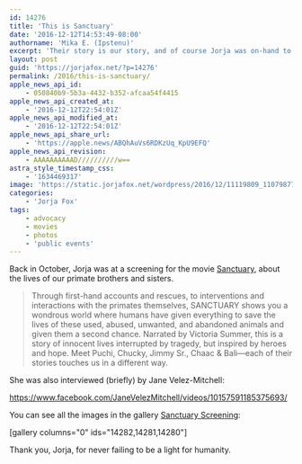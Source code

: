 ```yaml
---
id: 14276
title: 'This is Sanctuary'
date: '2016-12-12T14:53:49-08:00'
authorname: 'Mika E. (Ipstenu)'
excerpt: 'Their story is our story, and of course Jorja was on-hand to help bring more awareness to animal cruelty in the world.'
layout: post
guid: 'https://jorjafox.net/?p=14276'
permalink: /2016/this-is-sanctuary/
apple_news_api_id:
    - 050840b9-5b3a-4432-b352-afcaa54f4415
apple_news_api_created_at:
    - '2016-12-12T22:54:01Z'
apple_news_api_modified_at:
    - '2016-12-12T22:54:01Z'
apple_news_api_share_url:
    - 'https://apple.news/ABQhAuVs6RDKzUq_KpU9EFQ'
apple_news_api_revision:
    - AAAAAAAAAAD//////////w==
astra_style_timestamp_css:
    - '1634469317'
image: 'https://static.jorjafox.net/wordpress/2016/12/11119809_1107987785885196_2674516502579080958_o.jpg'
categories:
    - 'Jorja Fox'
tags:
    - advocacy
    - movies
    - photos
    - 'public events'
---
```


Back in October, Jorja was at a screening for the movie <a href="http://thisissanctuary.com">Sanctuary</a>, about the lives of our primate brothers and sisters.
<blockquote>Through first-hand accounts and rescues, to interventions and interactions with the primates themselves, SANCTUARY shows you a wondrous world where humans have given everything to save the lives of these used, abused, unwanted, and abandoned animals and given them a second chance. Narrated by Victoria Summer, this is a story of innocent lives interrupted by tragedy, but inspired by heroes and hope. Meet Puchi, Chucky, Jimmy Sr., Chaac &amp; Bali—each of their stories touches us in a different way.</blockquote>
She was also interviewed (briefly) by Jane Velez-Mitchell:

https://www.facebook.com/JaneVelezMitchell/videos/10157591185375693/

You can see all the images in the gallery <a href="https://jorjafox.net/gallery/pub/animals/20161021-sanctuary/">Sanctuary Screening</a>:

[gallery columns="0" ids="14282,14281,14280"]

Thank you, Jorja, for never failing to be a light for humanity.
